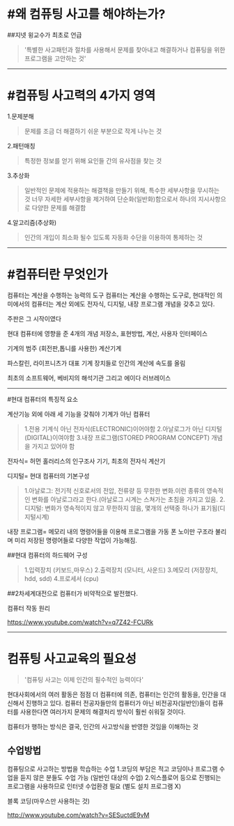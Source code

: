 #왜 컴퓨팅 사고를 해야하는가?
==========




##지넷 윙교수가 최초로 언급
>'특별한 사고패턴과 절차를 사용해서 문제를 찾아내고 해결하거나 컴퓨팅을 위한 프로그램을 고안하는 것'


---




#컴퓨팅 사고력의 4가지 영역
=========



1.문제분해



>문제를 조금 더 해결하기 쉬운 부분으로 작게 나누는 것



2.패턴매칭



>특정한 정보를 얻기 위해 요인들 간의 유사점을 찾는 것



3.추상화



>일반적인 문제에 적용하는 해결책을 만들기 위해, 특수한 세부사항을 무시하는 것
너무 자세한 세부사항을 제거하여 단순화(일반화)함으로서 하나의 지시사항으로 다양한 문제를 해결함



4.알고리즘(추상화)



>인간의 개입이 최소화 될수 있도록 자동화 수단을 이용하여 통제하는 것



---



#컴퓨터란 무엇인가
==============





컴퓨터는 계산을 수행하는 능력의 도구
컴퓨터는 계산을 수행하는 도구로, 현대적인 의미에서의 컴퓨터는 계산 외에도 전자식, 디지털, 내장 프로그램 개념을 갖추고 있다.

주판은 그 시작이였다


현대 컴퓨터에 영향을 준 4개의 개념
저장소, 표현방법, 계산, 사용자 인터페이스



기계의 범주 (회전판,톱니를 사용한) 계산기계


파스칼린, 라이프니츠가 대표
기계 장치들로 인간의 계산에 속도를 올림


최초의 소프트웨어,
베비지의 해석기관 그리고 에이다 러브레이스




-------------


#현대 컴퓨터의 특징적 요소




계산기능 외에 아래 세 기능을 갖춰야 기계가 아닌 컴퓨터
>1.전용 기계식 아닌 전자식(ELECTRONIC)이어야함
>2.아날로그가 아닌 디지털(DIGITAL)이여야함
>3.내장 프로그램(STORED PROGRAM CONCEPT) 개념을 가지고 있어야 함

전자식= 허먼 홀러리스의 인구조사 기기, 최초의 전자식 계산기

디지털= 현대 컴퓨터의 기본구성

>1.아날로그: 전기적 신호로서의 전압, 전류량 등 무한한 변화.이런 종류의 영속적인 변화를 아날로그라고 한다.(아날로그 시계는 스쳐가는 초침을 가지고 있음.
>2.디지털: 변화가 영속적이지 않고 무한하지 않음, 몇개의 선택중 하나가 표기됨(디지털시계)



내장 프로그램= 메모리 내의 명령어들을 이용해 프로그램을 가동
폰 노이만 구조라 불리며 미리 저장된 명령어들로 다양한 작업이 가능해짐.

##현대 컴퓨터의 하드웨어 구성
>1.입력장치 (키보드,마우스)
>2.출력장치  (모니터, 사운드)
>3.메모리  (저장장치, hdd, sdd)
>4.프로세서 (cpu)




##2차세계대전으로 컴퓨터가 비약적으로 발전했다.



컴퓨터 작동 원리

https://www.youtube.com/watch?v=q7Z42-FCURk



---



컴퓨팅 사고교육의 필요성
=========




>'컴퓨팅 사고는 이제 인간의 필수적인 능력이다'



현대사회에서의 여러 활동은 점점 더 컴퓨터에 의존, 컴퓨터는 인간의 활동을, 인간을 대신해서 진행하고 있다.
컴퓨터 전공자들만의 컴퓨터가 아닌 비전공자(일반인)들이 컴퓨터를 사용한다면 여러가지 문제의 해결처리 방식이 훨씬 쉬워질 것이다.




컴퓨터가 행하는 방식은 결국, 인간의 사고방식을 반영한 것임을 이해하는 것



수업방법
----



컴퓨팅으로 사고하는 방법을 학습하는 수업
1.코딩의 부담은 적고 코딩이나 프로그램 수업을 듣지 않은 분들도 수업 가능 (일반인 대상의 수업)
2.익스플로어 등으로 진행되는 프로그램을 사용하므로 인터넷 수업환경 필요 (별도 설치 프로그램 X)




블록 코딩(마우스만 사용하는 것)


http://www.youtube.com/watch?v=SESuctdE9vM
